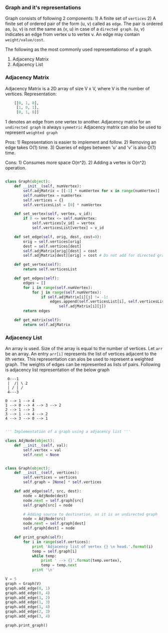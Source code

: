 ### Graph and it's representations

Graph consists of following 2 components:
    1) A finite set of `vertices`
    2) A finite set of ordered pair of the form (u, v) called as `edge`.
       The pair is ordered as, (u, v) is not the same as (v, u) in case of 
       a `directed graph`. (u, v) indicates an edge from vertex u to vertex v.
       An edge may contain `weight/value/cost`.

The following as the most commonly used representationso of a graph.
1) Adjacency Matrix
2) Adjacency List

### Adjacency Matrix
Adjacency Matrix is a 2D array of size V x V, where V is the number of vertices.
Representation:
```py
    [[0, 1, 0],
     [1, 0, 1],
     [0, 1, 0]]
```
1 denotes an edge from one vertex to another.
Adjacency matrix for an `undirected graph` is always `symmetric`
Adjacency matrix can also be used to represent `weighted graph`

Pros:
    1) Representation is easier to implement and follow.
    2) Removing an edge takes O(1) time.
    3) Queries of edges between 'u' and 'v' is also O(1) time.

Cons:
    1) Consumes more space O(n^2).
    2) Adding a vertex is O(n^2) operation.

```py

class Graph(object):
    def __init__(self, numVertex):
        self.adjMatrix = [[-1] * numVertex for x in range(numVertex)]
        self.numVertex = numVertex
        self.vertices = {}
        self.verticesList = [0] * numVertex

    def set_vertex(self, vertex, v_id):
        if 0 <= vertex <= self.numVertex:
            self.vertices[v_id] = vertex
            self.verticesList[vertex] = v_id

    def set_edge(self, orig, dest, cost=0):
        orig = self.vertices[orig]
        dest = self.vertices[dest]
        self.adjMatrix[orig][dest] = cost
        self.adjMatrix[dest][orig] = cost # Do not add for directed graph

    def get_vertex(self):
        return self.verticesList

    def get_edges(self):
        edges = []
        for i in range(self.numVertex):
            for j in range(self.numVertex):
                if self.adjMatrix[i][j] != -1:
                    edges.append(self.verticesList[i], self.verticesList[j],
                        self.adjMatrix[i][j])
        return edges

    def get_matrix(self):
        return self.adjMatrix
```

### Adjacency List

An array is used. Size of the array is equal to the number of vertices.
Let `arr` be an array. An entry `arr[i]` represents the list of vertices
adjacent to the ith vertex.
This representation can alos be used to represent a weighted graph.
The weights of edges can be represented as lists of pairs.
Following is adjacency list representation of the below graph


```
 0---1
 |  /| \ 2
 | / | /
 4---3

0 --> 1 --> 4
1 --> 0 --> 4 --> 3 --> 2
2 --> 1 --> 3
3 --> 1 --> 4 --> 2
4 --> 3 --> 0 --> 1
```

```py

''' Implementation of a graph using a adjacency list '''

class AdjNode(object):
    def __init__(self, val):
        self.vertex = val
        self.next = None


class Graph(object):
    def __init__(self, vertices):
        self.vertices = vertices
        self.graph = [None] * self.vertices

    def add_edge(self, src, dest):
        node = AdjNode(dest)
        node.next = self.graph[src]
        self.graph[src] = node

        # Adding source to destination, as it is an undirected graph
        node = AdjNode(src)
        node.next = self.graph[dest]
        self.graph[dest] = node

    def print_graph(self):
        for i in range(self.vertices):
            print 'Adjacency list of vertex {} \n head.'.format(i)
            temp = self.graph[i]
            while temp:
                print ' --> {}'.format(temp.vertex),
                temp = temp.next
            print '\n'

V = 5
graph = Graph(V) 
graph.add_edge(0, 1) 
graph.add_edge(0, 4) 
graph.add_edge(1, 2) 
graph.add_edge(1, 3) 
graph.add_edge(1, 4) 
graph.add_edge(2, 3) 
graph.add_edge(3, 4)

graph.print_graph()
```